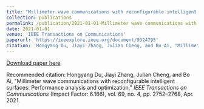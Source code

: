 ```yaml
---
title: "Millimeter wave communications with reconfigurable intelligent surfaces: Performance analysis and optimization"
collection: publications
permalink: /publication/2021-01-01-Millimeter wave communications with reconfigurable intelligent surfaces Performance analysis and optimization
date: 2021-01-01
venue: 'IEEE Transactions on Communications'
paperurl: 'https://ieeexplore.ieee.org/document/9324795'
citation: 'Hongyang Du, Jiayi Zhang, Julian Cheng, and Bo Ai, "Millimeter wave communications with reconfigurable intelligent surfaces: Performance analysis and optimization," <i>IEEE Transactions on Communications</i> (Impact Factor: 6.166), vol. 69, no. 4, pp. 2752–2768, Apr. 2021.'
---
```


[Download paper here](https://arxiv.org/pdf/2003.09090)

Recommended citation: Hongyang Du, Jiayi Zhang, Julian Cheng, and Bo Ai, "Millimeter wave communications with reconfigurable intelligent surfaces: Performance analysis and optimization," <i>IEEE Transactions on Communications</i> (Impact Factor: 6.166), vol. 69, no. 4, pp. 2752–2768, Apr. 2021.